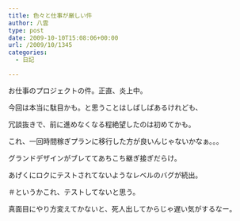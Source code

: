 ```yaml
---
title: 色々と仕事が厳しい件
author: 八雲
type: post
date: 2009-10-10T15:08:06+00:00
url: /2009/10/1345
categories:
  - 日記

---
```

お仕事のプロジェクトの件。正直、炎上中。

今回は本当に駄目かも。と思うことはしばしばあるけれども、
  
冗談抜きで、前に進めなくなる程絶望したのは初めてかも。

これ、一回時間稼ぎプランに移行した方が良いんじゃないかなぁ。。。
  
グランドデザインがブレててあちこち継ぎ接ぎだらけ。
  
あげくにロクにテストされてないようなレベルのバグが続出。
  
＃というかこれ、テストしてないと思う。

真面目にやり方変えてかないと、死人出してからじゃ遅い気がするなー。